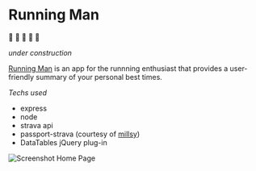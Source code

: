 # Running Man

:runner: :walking: :runner: :walking: :runner:

*under construction*

[Running Man](http://therunningman.herokuapp.com/) is an app for the runnning enthusiast that provides a user-friendly summary of your personal best times.

*Techs used*

- express
- node
- strava api
- passport-strava (courtesy of [millsy](https://github.com/millsy/passport-strava))
- DataTables jQuery plug-in

![Screenshot Home Page](https://github.com/ajshopov/run-strava-run/blob/master/public/images/splash.png)